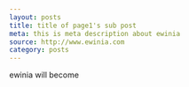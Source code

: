 ```yaml
---
layout: posts
title: title of page1's sub post
meta: this is meta description about ewinia
source: http://www.ewinia.com
category: posts
---
```


ewinia will become